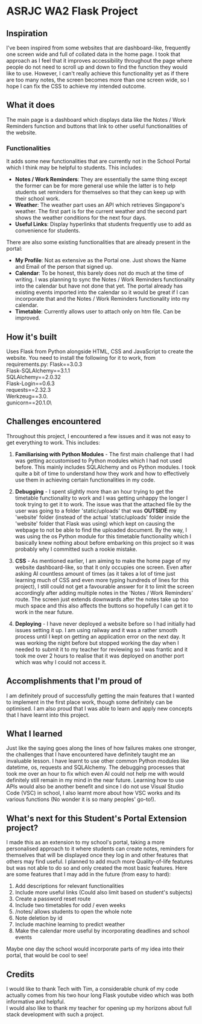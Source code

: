 # ASRJC WA2 Flask Project
## Inspiration
I've been inspired from some websites that are dashboard-like, frequently one screen wide and full of collated data in the home page. I took that approach as I feel that it improves accessibility throughout the page where people do not need to scroll up and down to find the function they would like to use. However, I can't really achieve this functionality yet as if there are too many notes, the screen becomes more than one screen wide, so I hope I can fix the CSS to achieve my intended outcome.

## What it does
The main page is a dashboard which displays data like the Notes / Work Reminders function and buttons that link to other useful functionalities of the website.

### Functionalities
It adds some new functionalities that are currently not in the School Portal which I think may be helpful to students. This includes:
- **Notes / Work Reminders**:
They are essentially the same thing except the former can be for more general use while the latter is to help students set reminders for themselves so that they can keep up with their school work.
- **Weather**:
The weather part uses an API which retrieves Singapore's weather. The first part is for the current weather and the second part shows the weather conditions for the next four days.
- **Useful Links**:
Display hyperlinks that students frequently use to add as convenience for students.

There are also some existing functionalities that are already present in the portal:
- **My Profile**:
Not as extensive as the Portal one. Just shows the Name and Email of the person that signed up.
- **Calendar**:
To be honest, this barely does not do much at the time of writing. I was planning to sync the Notes / Work Reminders functionality into the calendar but have not done that yet. The portal already has existing events imported into the calendar so it would be great if I can incorporate that and the Notes / Work Reminders functionality into my calendar.
- **Timetable**:
Currently allows user to attach only on htm file. Can be improved.

## How it's built
Uses Flask from Python alongside HTML, CSS and JavaScript to create the website. You need to install the following for it to work, from requirements.py:
Flask==3.0.3\
Flask-SQLAlchemy==3.1.1\
SQLAlchemy==2.0.32\
Flask-Login==0.6.3\
requests==2.32.3\
Werkzeug==3.0.\
gunicorn==20.1.0\

## Challenges encountered
Throughout this project, I encountered a few issues and it was not easy to get everything to work. This includes:

1. **Familiarising with Python Modules** - The first main challenge that I had was getting accustomised to Python modules which I had not used before. This mainly includes SQLAlchemy and os Python modules. I took quite a bit of time to understand how they work and how to effectively use them in achieving certain functionalities in my code.

2. **Debugging** - I spent slightly more than an hour trying to get the timetable functionality to work and I was getting unhappy the longer I took trying to get it to work. The issue was that the attached file by the user was going to a folder 'static/uploads' that was **OUTSIDE** my 'website' folder (instead of the actual 'static/uploads' folder inside the 'website' folder that Flask was using) which kept on causing the webpage to not be able to find the uploaded document. By the way, I was using the os Python module for this timetable functionality which I basically knew nothing about before embarking on this project so it was probably why I committed such a rookie mistake.

3. **CSS** - As mentioned earlier, I am aiming to make the home page of my website dashboard-like, so that it only occupies one screen. Even after asking AI countless amount of times (as it takes a lot of time just learning much of CSS and even more typing hundreds of lines for this project), I still could not get a favourable answer for it to limit the screen accordingly after adding multiple notes in the 'Notes / Work Reminders' route. The screen just extends downwards after the notes take up too much space and this also affects the buttons so hopefully I can get it to work in the near future. 

4. **Deploying** - I have never deployed a website before so I had initially had issues setting it up. I am using railway and it was a rather smooth process until I kept on getting an application error on the next day. It was working the night before but stopped working the day when I needed to submit it to my teacher for reviewing so I was frantic and it took me over 2 hours to realise that it was deployed on another port which was why I could not access it.

## Accomplishments that I'm proud of
I am definitely proud of successfully getting the main features that I wanted to implement in the first place work, though some definitely can be optimised. I am also proud that I was able to learn and apply new concepts that I have learnt into this project.

## What I learned
Just like the saying goes along the lines of how failures makes one stronger, the challenges that I have encountered have definitely taught me an invaluable lesson. I have learnt to use other common Python modules like datetime, os, requests and SQLAlchemy. The debugging processes that took me over an hour to fix which even AI could not help me with would definitely still remain in my mind in the near future. Learning how to use APIs would also be another benefit and since I do not use Visual Studio Code (VSC) in school, I also learnt more about how VSC works and its various functions (No wonder it is so many peoples' go-to!).

## What's next for this Student's Portal Extension project?
I made this as an extension to my school's portal, taking a more personalised approach to it where students can create notes, reminders for themselves that will be displayed once they log in and other features that others may find useful. I planned to add much more Quality-of-life features but was not able to do so and only created the most basic features. Here are some features that I may add in the future (from easy to hard):
1. Add descriptions for relevant functionalities
2. Include more useful links (Could also limit based on student's subjects)
3. Create a password reset route
4. Include two timetables for odd / even weeks
5. /notes/<id> allows students to open the whole note
6. Note deletion by id
7. Include machine learning to predict weather
8. Make the calendar more useful by incorporating deadlines and school events

Maybe one day the school would incorporate parts of my idea into their portal, that would be cool to see!
## Credits
I would like to thank Tech with Tim, a considerable chunk of my code actually comes from his two hour long Flask youtube video which was both informative and helpful.\
I would also like to thank my teacher for opening up my horizons about full stack development with such a project.
